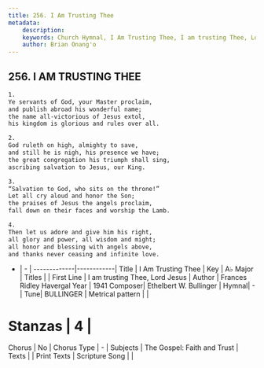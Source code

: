 ```yaml
---
title: 256. I Am Trusting Thee
metadata:
    description: 
    keywords: Church Hymnal, I Am Trusting Thee, I am trusting Thee, Lord Jesus, 
    author: Brian Onang'o
---
```



## 256. I AM TRUSTING THEE

```txt
1.
Ye servants of God, your Master proclaim,
and publish abroad his wonderful name;
the name all-victorious of Jesus extol,
his kingdom is glorious and rules over all.

2.
God ruleth on high, almighty to save,
and still he is nigh, his presence we have;
the great congregation his triumph shall sing,
ascribing salvation to Jesus, our King.

3.
“Salvation to God, who sits on the throne!”
Let all cry aloud and honor the Son;
the praises of Jesus the angels proclaim,
fall down on their faces and worship the Lamb.

4.
Then let us adore and give him his right,
all glory and power, all wisdom and might;
all honor and blessing with angels above,
and thanks never ceasing and infinite love.
```

- |   -  |
-------------|------------|
Title | I Am Trusting Thee |
Key | A♭ Major |
Titles |  |
First Line | I am trusting Thee, Lord Jesus |
Author | Frances Ridley Havergal
Year | 1941
Composer| Ethelbert W. Bullinger |
Hymnal|  - |
Tune| BULLINGER |
Metrical pattern | |
# Stanzas | 4 |
Chorus | No |
Chorus Type | - |
Subjects | The Gospel: Faith and Trust |
Texts |  |
Print Texts | 
Scripture Song |  |
  
